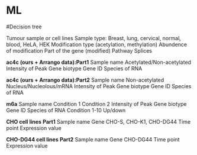 # ML
#Decision tree

Tumour sample or cell lines
Sample type: Breast, lung, cervical, normal, blood, HeLA, HEK
Modification type (acetylation, methylation)
Abundence of modification
Part of the gene (modified)
Pathway
Splices

**ac4c (ours + Arrango data):Part1**
Sample name
Acetylated/Non-acetylated
Intensity of Peak
Gene biotype
Gene ID
Species of RNA

**ac4c (ours + Arrango data):Part2**
Sample name
Non-acetylated
Nucleus/Nucleolous/mRNA
Intensity of Peak
Gene biotype
Gene ID
Species of RNA

**m6a**
Sample name
Condition 1
Condition 2
Intensity of Peak
Gene biotype
Gene ID
Species of RNA
Condition 1-10
Up/down

**CHO cell lines** **Part1**
Sample name
Gene
CHO-S, CHO-K1, CHO-DG44
Time point
Expression value

**CHO-DG44 cell lines** **Part2**
Sample name
Gene
CHO-DG44
Time point
Expression value
